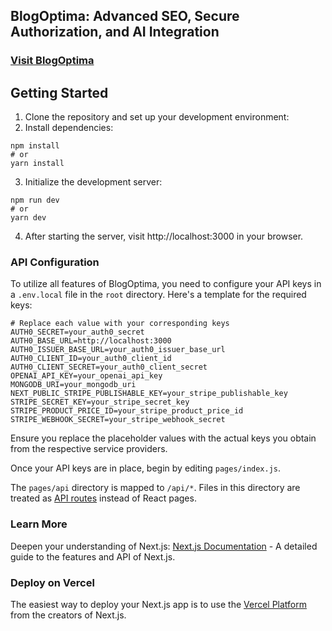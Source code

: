 ## BlogOptima: Advanced SEO, Secure Authorization, and AI Integration

### [Visit BlogOptima](https://blogoptima.com/)

## Getting Started

1. Clone the repository and set up your development environment:
2. Install dependencies:

```
npm install
# or
yarn install
```

3. Initialize the development server:

```
npm run dev
# or
yarn dev
```

4. After starting the server, visit http://localhost:3000 in your browser.

### API Configuration

To utilize all features of BlogOptima, you need to configure your API keys in a `.env.local` file in the `root` directory. Here's a template for the required keys:

```
# Replace each value with your corresponding keys
AUTH0_SECRET=your_auth0_secret
AUTH0_BASE_URL=http://localhost:3000
AUTH0_ISSUER_BASE_URL=your_auth0_issuer_base_url
AUTH0_CLIENT_ID=your_auth0_client_id
AUTH0_CLIENT_SECRET=your_auth0_client_secret
OPENAI_API_KEY=your_openai_api_key
MONGODB_URI=your_mongodb_uri
NEXT_PUBLIC_STRIPE_PUBLISHABLE_KEY=your_stripe_publishable_key
STRIPE_SECRET_KEY=your_stripe_secret_key
STRIPE_PRODUCT_PRICE_ID=your_stripe_product_price_id
STRIPE_WEBHOOK_SECRET=your_stripe_webhook_secret
```

Ensure you replace the placeholder values with the actual keys you obtain from the respective service providers.

Once your API keys are in place, begin by editing `pages/index.js`.

The `pages/api` directory is mapped to `/api/*`. Files in this directory are treated as [API routes](https://nextjs.org/docs/api-routes/introduction) instead of React pages.

### Learn More

Deepen your understanding of Next.js: [Next.js Documentation](https://nextjs.org/docs) - A detailed guide to the features and API of Next.js.

### Deploy on Vercel

The easiest way to deploy your Next.js app is to use the [Vercel Platform](https://vercel.com/new?utm_medium=default-template&filter=next.js&utm_source=create-next-app&utm_campaign=create-next-app-readme) from the creators of Next.js.

